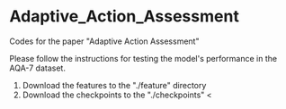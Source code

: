 # Adaptive_Action_Assessment
 Codes for the paper "Adaptive Action Assessment"

 Please follow the instructions for testing the model's performance in the AQA-7 dataset.
 1. Download the features to the "./feature" directory
 2. Download the checkpoints to the "./checkpoints"
    <